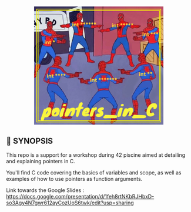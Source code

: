 <p align="center">
  <img src="img/spider.png" width="70%"/>
</p>

## 🚀 SYNOPSIS

This repo is a support for a workshop during 42 piscine aimed at detailing and explaining pointers in C.

You'll find C code covering the basics of variables and scope, as well as examples of how to use pointers as function arguments.

Link towards the Google Slides : https://docs.google.com/presentation/d/1feh8rtNKbRJHbxD-so3Agy4N7gwr612ayCozUoS6twk/edit?usp=sharing
